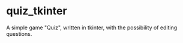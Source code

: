 # quiz_tkinter
A simple game "Quiz", written in tkinter, with the possibility of editing questions.
